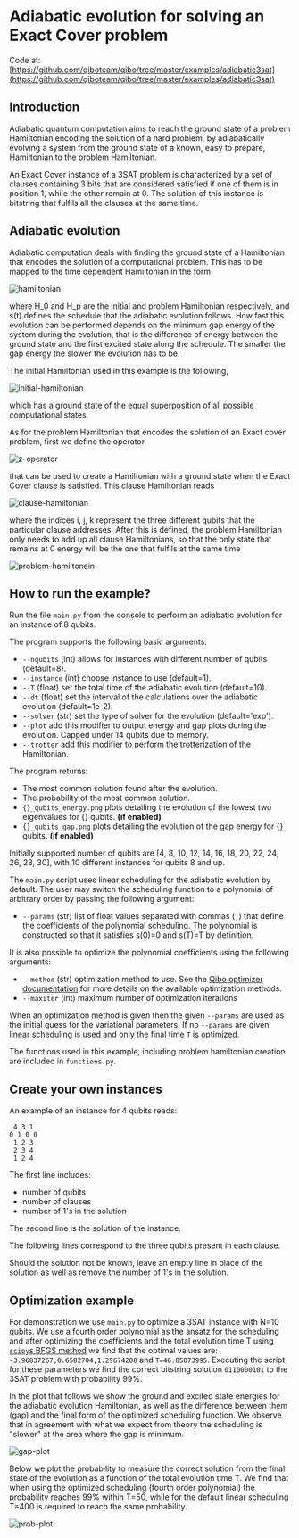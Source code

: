 # Adiabatic evolution for solving an Exact Cover problem

Code at: [https://github.com/qiboteam/qibo/tree/master/examples/adiabatic3sat](https://github.com/qiboteam/qibo/tree/master/examples/adiabatic3sat)

## Introduction

Adiabatic quantum computation aims to reach the ground state of a problem Hamiltonian encoding the solution of a hard problem, by adiabatically evolving a system from the ground state of a known, easy to prepare, Hamiltonian to the problem Hamiltonian.

An Exact Cover instance of a 3SAT problem is characterized by a set of clauses containing 3 bits that are considered satisfied if one of them is in position 1, while the other remain at 0. The solution of this instance is bitstring that fulfils all the clauses at the same time.

## Adiabatic evolution

Adiabatic computation deals with finding the ground state of a Hamiltonian that encodes the solution of a computational problem. This has to be mapped to the time dependent Hamiltonian in the form

![hamiltonian](images/H.png)

where H_0 and H_p are the initial and problem Hamiltonian respectively, and s(t) defines the schedule that the adiabatic evolution follows. How fast this evolution can be performed depends on the minimum gap energy of the system during the evolution, that is the difference of energy between the ground state and the first excited state along the schedule. The smaller the gap energy the slower the evolution has to be.

The initial Hamiltonian used in this example is the following,

![initial-hamiltonian](images/h0.png)

which has a ground state of the equal superposition of all possible computational states.

As for the problem Hamiltonian that encodes the solution of an Exact cover problem, first we define the operator

![z-operator](images/z-matrix.png)

that can be used to create a Hamiltonian with a ground state when the Exact Cover clause is satisfied. This clause Hamiltonian reads

![clause-hamiltonian](images/hc.png)

where the indices i, j, k represent the three different qubits that the particular clause addresses. After this is defined, the problem Hamiltonian only needs to add up all clause Hamiltonians, so that the only state that remains at 0 energy will be the one that fulfils at the same time

![problem-hamiltonain](images/hp.png)


## How to run the example?

Run the file `main.py` from the console to perform an adiabatic evolution for an instance of 8 qubits.

The program supports the following basic arguments:

- `--nqubits` (int) allows for instances with different number of qubits (default=8).
- `--instance` (int) choose instance to use (default=1).
- `--T` (float) set the total time of the adiabatic evolution (default=10).
- `--dt` (float) set the interval of the calculations over the adiabatic evolution (default=1e-2).
- `--solver` (str) set the type of solver for the evolution (default='exp').
- `--plot` add this modifier to output energy and gap plots during the evolution. Capped under 14 qubits due to memory.
- `--trotter` add this modifier to perform the trotterization of the Hamiltonian.

The program returns:

- The most common solution found after the evolution.
- The probability of the most common solution.
- `{}_qubits_energy.png` plots detailing the evolution of the lowest two eigenvalues for {} qubits. **(if enabled)**
- `{}_qubits_gap.png` plots detailing the evolution of the gap energy for {} qubits. **(if enabled)**

Initially supported number of qubits are [4, 8, 10, 12, 14, 16, 18, 20, 22, 24, 26, 28, 30], with 10 different instances for qubits 8 and up.

The `main.py` script uses linear scheduling for the adiabatic evolution by
default. The user may switch the scheduling function to a polynomial of
arbitrary order by passing the following argument:

- `--params` (str) list of float values separated with commas (`,`) that
  define the coefficients of the polynomial scheduling. The polynomial is
  constructed so that it satisfies s(0)=0 and s(T)=T by definition.

It is also possible to optimize the polynomial coefficients using the following
arguments:

- `--method` (str) optimization method to use. See the
[Qibo optimizer documentation](https://qibo.science/qibo/stable/api-reference/qibo.html#optimizers)
for more details on the available optimization methods.
- `--maxiter` (int) maximum number of optimization iterations

When an optimization method is given then the given `--params` are used as the
initial guess for the variational parameters. If no `--params` are given linear
scheduling is used and only the final time `T` is optimized.

The functions used in this example, including problem hamiltonian creation are
included in `functions.py`.

## Create your own instances

An example of an instance for 4 qubits reads:

```text
 4 3 1
0 1 0 0
 1 2 3
 2 3 4
 1 2 4
```

The first line includes:
- number of qubits
- number of clauses
- number of 1's in the solution

The second line is the solution of the instance.

The following lines correspond to the three qubits present in each clause.

Should the solution not be known, leave an empty line in place of the solution as well as remove the number of 1's in the solution.

## Optimization example

For demonstration we use `main.py` to optimize a 3SAT instance with N=10 qubits.
We use a fourth order polynomial as the ansatz for the scheduling and after
optimizing the coefficients and the total evolution time T using
[`scipy`s BFGS method](https://docs.scipy.org/doc/scipy/reference/generated/scipy.optimize.minimize.html#scipy.optimize.minimize)
we find that the optimal values are:
`-3.96837267,0.6582704,1.29674208` and `T=46.85073995`.
Executing the script for these parameters we find the correct bitstring
solution `0110000101` to the 3SAT problem with probability 99%.

In the plot that follows we show the ground and excited state energies
for the adiabatic evolution Hamiltonian, as well as the difference between
them (gap) and the final form of the optimized scheduling function.
We observe that in agreement with what we expect from theory the scheduling is
"slower" at the area where the gap is minimum.

![gap-plot](images/optn10_plot.png)

Below we plot the probability to measure the correct solution from the
final state of the evolution as a function of the total evolution time T. We
find that when using the optimized scheduling (fourth order polynomial) the
probability reaches 99% within T=50, while for the default linear scheduling
T=400 is required to reach the same probability.

![prob-plot](images/prob_plot.png)
